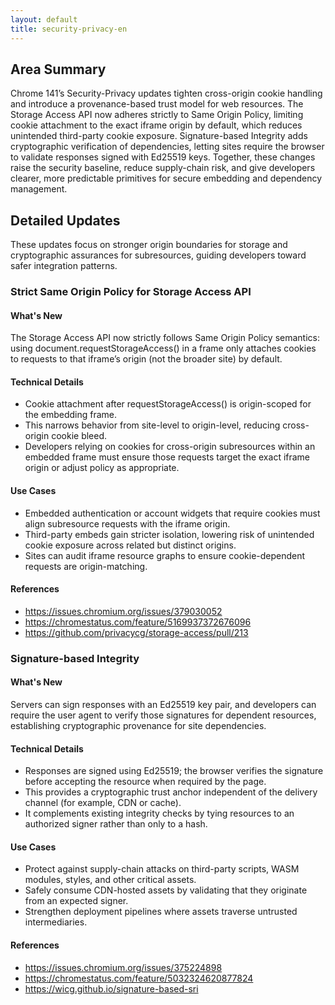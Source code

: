 ```yaml
---
layout: default
title: security-privacy-en
---
```


## Area Summary

Chrome 141’s Security-Privacy updates tighten cross-origin cookie handling and introduce a provenance-based trust model for web resources. The Storage Access API now adheres strictly to Same Origin Policy, limiting cookie attachment to the exact iframe origin by default, which reduces unintended third-party cookie exposure. Signature-based Integrity adds cryptographic verification of dependencies, letting sites require the browser to validate responses signed with Ed25519 keys. Together, these changes raise the security baseline, reduce supply-chain risk, and give developers clearer, more predictable primitives for secure embedding and dependency management.

## Detailed Updates

These updates focus on stronger origin boundaries for storage and cryptographic assurances for subresources, guiding developers toward safer integration patterns.

### Strict Same Origin Policy for Storage Access API

#### What's New
The Storage Access API now strictly follows Same Origin Policy semantics: using document.requestStorageAccess() in a frame only attaches cookies to requests to that iframe’s origin (not the broader site) by default.

#### Technical Details
- Cookie attachment after requestStorageAccess() is origin-scoped for the embedding frame.
- This narrows behavior from site-level to origin-level, reducing cross-origin cookie bleed.
- Developers relying on cookies for cross-origin subresources within an embedded frame must ensure those requests target the exact iframe origin or adjust policy as appropriate.

#### Use Cases
- Embedded authentication or account widgets that require cookies must align subresource requests with the iframe origin.
- Third-party embeds gain stricter isolation, lowering risk of unintended cookie exposure across related but distinct origins.
- Sites can audit iframe resource graphs to ensure cookie-dependent requests are origin-matching.

#### References
- https://issues.chromium.org/issues/379030052
- https://chromestatus.com/feature/5169937372676096
- https://github.com/privacycg/storage-access/pull/213

### Signature-based Integrity

#### What's New
Servers can sign responses with an Ed25519 key pair, and developers can require the user agent to verify those signatures for dependent resources, establishing cryptographic provenance for site dependencies.

#### Technical Details
- Responses are signed using Ed25519; the browser verifies the signature before accepting the resource when required by the page.
- This provides a cryptographic trust anchor independent of the delivery channel (for example, CDN or cache).
- It complements existing integrity checks by tying resources to an authorized signer rather than only to a hash.

#### Use Cases
- Protect against supply-chain attacks on third-party scripts, WASM modules, styles, and other critical assets.
- Safely consume CDN-hosted assets by validating that they originate from an expected signer.
- Strengthen deployment pipelines where assets traverse untrusted intermediaries.

#### References
- https://issues.chromium.org/issues/375224898
- https://chromestatus.com/feature/5032324620877824
- https://wicg.github.io/signature-based-sri
